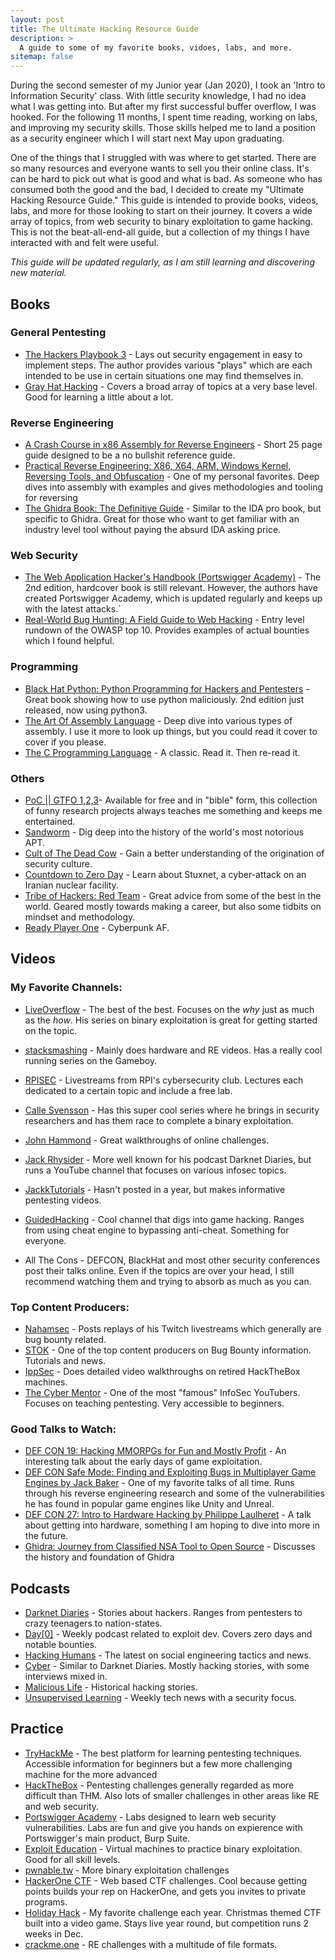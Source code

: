 ```yaml
---
layout: post
title: The Ultimate Hacking Resource Guide  
description: >
  A guide to some of my favorite books, vidoes, labs, and more.  
sitemap: false
---
```


During the second semester of my Junior year (Jan 2020), I took an 'Intro to Information 
Security' class. With little security knowledge, I had no idea what I was getting into.
But after my first successful buffer overflow, I was hooked. For the following 11 months,
I spent time reading, working on labs, and improving my security skills. Those skills helped me to land 
a position as a security engineer which I will start next May upon graduating. 

One of the things that I struggled with was where to get started. There are so many resources and 
everyone wants to sell you their online class. It's can be hard to pick out what is good and what is 
bad. As someone who has consumed both the good and the bad, I decided to create
my "Ultimate Hacking Resource Guide." This guide is intended to provide books, videos, labs, and more
for those looking to start on their journey. It covers a wide array of topics, from web security to 
binary exploitation to game hacking. This is not the beat-all-end-all guide, but a collection of my 
things I have interacted with and felt were useful.


*This guide will be updated regularly, as I am still learning and discovering new material.* 

## Books
### General Pentesting
- [The Hackers Playbook 3](https://www.amazon.com/Hacker-Playbook-Practical-Penetration-Testing-ebook/dp/B07CSPFYZ2) - Lays out security engagement in easy to implement 
steps. The author provides various "plays" which are each intended to be use in certain
situations one may find themselves in.
- [Gray Hat Hacking](https://www.amazon.com/Gray-Hat-Hacking-Ethical-Handbook-ebook/dp/B07D3J9J4H/ref=sr_1_1?crid=21U0YDUSIGX3S&dchild=1&keywords=gray+hat+hacking&qid=1608520720&s=digital-text&sprefix=Gray+Hat+hac%2Cdigital-text%2C168&sr=1-1) - Covers a broad array of topics at a very base level. Good for learning a little about a lot.


### Reverse Engineering
- [A Crash Course in x86 Assembly for Reverse Engineers](https://sensepost.com/blogstatic/2014/01/SensePost_crash_course_in_x86_assembly-.pdf) - Short 25 page guide 
designed to be a no bullshit reference guide.
- [Practical Reverse Engineering: X86, X64, ARM, Windows Kernel, Reversing Tools, and Obfuscation](https://www.amazon.com/Practical-Reverse-Engineering-Reversing-Obfuscation/dp/1118787315) - 
One of my personal favorites. Deep dives into assembly with examples and gives methodologies and tooling for
reversing
- [The Ghidra Book: The Definitive Guide](https://www.amazon.com/Practical-Reverse-Engineering-Reversing-Obfuscation/dp/1118787315) - Similar to the IDA pro book, but specific to Ghidra. Great for those
who want to get familiar with an industry level tool without paying the absurd IDA asking price.

### Web Security
- [The Web Application Hacker's Handbook (Portswigger Academy)](https://portswigger.net/web-security/web-application-hackers-handbook) - The 2nd edition, hardcover book is still relevant. However, the authors 
have created Portswigger Academy, which is updated regularly and keeps up with the latest attacks.`
- [Real-World Bug Hunting: A Field Guide to Web Hacking](https://www.amazon.com/Real-World-Bug-Hunting-Field-Hacking/dp/1593278616) - Entry level rundown of the OWASP top 10. Provides examples of actual bounties
which I found helpful.

### Programming
- [Black Hat Python: Python Programming for Hackers and Pentesters](https://nostarch.com/black-hat-python2E) - Great book showing how to use python maliciously. 2nd edition just released,
 now using python3.
- [The Art Of Assembly Language](https://www.amazon.com/Art-Assembly-Language-2nd/dp/1593272073) - Deep dive into various types of assembly. I use it more to look up things, but you could read it cover to cover if you please.
- [The C Programming Language](https://www.amazon.com/Programming-Language-2nd-Brian-Kernighan/dp/0131103628/ref=sr_1_3?crid=LR0V3OUOF3JJ&dchild=1&keywords=the+c+programming+language&qid=1608520983&s=books&sprefix=The+c+prog%2Cstripbooks%2C172&sr=1-3) - A classic. Read it. Then re-read it.

### Others
- [PoC || GTFO 1,2,3](https://www.amazon.com/PoC-GTFO-3-Manul-Laphroaig/dp/1718500645/ref=sr_1_1?dchild=1&keywords=poc+or+gtfo&qid=1608521036&s=books&sr=1-1)- Available for free and in "bible" form, this collection of funny research projects always
teaches me something and keeps me entertained.
- [Sandworm](https://www.amazon.com/Sandworm-Cyberwar-Kremlins-Dangerous-Hackers/dp/0525564632/ref=sr_1_1?dchild=1&keywords=sandworm&qid=1608521108&s=books&sr=1-1) - Dig deep into the history of the world's most notorious APT.
- [Cult of The Dead Cow](https://www.amazon.com/Cult-Dead-Cow-Original-Supergroup/dp/154176238X/ref=sr_1_1?crid=10ASMSKOHJKG&dchild=1&keywords=cult+of+the+dead+cow&qid=1608521124&s=books&sprefix=cult+of+the+dead%2Cstripbooks%2C157&sr=1-1) - Gain a better understanding of the origination of security culture.
- [Countdown to Zero Day](https://www.amazon.com/Countdown-Zero-Day-Stuxnet-Digital/dp/0770436196/ref=sr_1_1?crid=37ATWH4RBCISC&dchild=1&keywords=countdown+to+zero+day&qid=1608521147&s=books&sprefix=countdown+to+%2Cstripbooks%2C178&sr=1-1) - Learn about Stuxnet, a cyber-attack on an Iranian nuclear facility.
- [Tribe of Hackers: Red Team](https://www.amazon.com/Tribe-Hackers-Red-Team-Cybersecurity/dp/1119643325/ref=sr_1_1?dchild=1&keywords=tribe+of+hackers+red&qid=1608521175&s=books&sr=1-1) - Great advice from some of the best in the world. Geared mostly
towards making a career, but also some tidbits on mindset and methodology.
- [Ready Player One](https://www.amazon.com/Ready-Player-One-Ernest-Cline/dp/0307887448/ref=sr_1_1?dchild=1&keywords=ready+player+one&qid=1608521192&s=books&sr=1-1) - Cyberpunk AF.

## Videos
### My Favorite Channels:
- [LiveOverflow](https://www.youtube.com/channel/UClcE-kVhqyiHCcjYwcpfj9w) - The best of the best. Focuses on the *why* just as much as the *how*. His series on binary
exploitation is great for getting started on the topic.
- [stacksmashing](https://www.youtube.com/channel/UC3S8vxwRfqLBdIhgRlDRVzw) - Mainly does hardware and RE videos. Has a really cool running series on the Gameboy.
- [RPISEC](https://www.youtube.com/channel/UCY_laWYwPgB9eyxMdPjedcQ) - Livestreams from RPI's cybersecurity club. Lectures each dedicated to a certain topic and include a free lab.
- [Calle Svensson](https://www.youtube.com/user/ZetaTwo) - Has this super cool series where he brings in security researchers and has them race to complete a binary exploitation.
- [John Hammond](https://www.youtube.com/user/RootOfTheNull) - Great walkthroughs of online challenges.
- [Jack Rhysider](https://www.youtube.com/user/tunnelsup) - More well known for his podcast Darknet Diaries, but runs a YouTube channel that focuses on various infosec topics.
- [JackkTutorials](https://www.youtube.com/user/JackkTutorials) - Hasn't posted in a year, but makes informative pentesting videos.
- [GuidedHacking](https://www.youtube.com/user/L4DL4D2EUROPE) - Cool channel that digs into game hacking. Ranges from using cheat engine to bypassing anti-cheat. Something for everyone.

- All The Cons - DEFCON, BlackHat and most other security conferences post their talks online. Even if the topics are over your 
head, I still recommend watching them and trying to absorb as much as you can.

### Top Content Producers:
- [Nahamsec](https://www.youtube.com/channel/UCCZDt7MuC3Hzs6IH4xODLBw) - Posts replays of his Twitch livestreams which generally are bug bounty related.
- [STOK](https://www.youtube.com/channel/UCQN2DsjnYH60SFBIA6IkNwg) - One of the top content producers on Bug Bounty information. Tutorials and news.
- [IppSec](https://www.youtube.com/channel/UCa6eh7gCkpPo5XXUDfygQQA) - Does detailed video walkthroughs on retired HackTheBox machines.
- [The Cyber Mentor](https://www.youtube.com/channel/UC0ArlFuFYMpEewyRBzdLHiw) - One of the most "famous" InfoSec YouTubers. Focuses on teaching pentesting. Very accessible to beginners.

### Good Talks to Watch: 
- [DEF CON 19: Hacking MMORPGs for Fun and Mostly Profit](https://www.youtube.com/watch?v=hABj_mrP-no&ab_channel=Christiaan008) - An interesting talk about the early days of game exploitation.
- [DEF CON Safe Mode: Finding and Exploiting Bugs in Multiplayer Game Engines by Jack Baker](https://www.youtube.com/watch?v=4weoWSzuCxs&ab_channel=DEFCONConference) - One of my favorite talks of all time. Runs through his reverse engineering research
and some of the vulnerabilities he has found in popular game engines like Unity and Unreal.
- [DEF CON 27: Intro to Hardware Hacking by Philippe Laulheret](https://www.youtube.com/watch?v=HuCbr2588-w&t=1793s&ab_channel=DEFCONConference) - A talk about getting into hardware, something I am hoping to dive into more in the future.
- [Ghidra: Journey from Classified NSA Tool to Open Source](https://www.youtube.com/watch?v=kx2xp7IQNSc&t=589s&ab_channel=BlackHat) - Discusses the history and foundation of Ghidra

## Podcasts
- [Darknet Diaries](https://darknetdiaries.com/) - Stories about hackers. Ranges from pentesters to crazy teenagers to nation-states.
- [Day[0]](https://open.spotify.com/show/4NKCxk8aPEuEFuHsEQ9Tdt) - Weekly podcast related to exploit dev. Covers zero days and notable bounties.
- [Hacking Humans](https://thecyberwire.com/podcasts/hacking-humans) - The latest on social engineering tactics and news.
- [Cyber](https://open.spotify.com/show/3smcGJaAF6F7sioqFDQjzn) - Similar to Darknet Diaries. Mostly hacking stories, with some interviews mixed in. 
- [Malicious Life](https://malicious.life/) - Historical hacking stories.
- [Unsupervised Learning](https://danielmiessler.com/podcast/) - Weekly tech news with a security focus.

## Practice
- [TryHackMe](https://tryhackme.com/) - The best platform for learning pentesting techniques. Accessible information for beginners but a few more challenging machine for the
more advanced
- [HackTheBox](https://www.hackthebox.eu/) - Pentesting challenges generally regarded as more difficult than THM. Also lots of smaller challenges in other areas like RE and web security.
- [Portswigger Academy](https://portswigger.net/web-security) - Labs designed to learn web security vulnerabilities. Labs are fun and give you hands on expierence with Portswigger's main product, Burp Suite.
- [Exploit Education](https://exploit.education/) - Virtual machines to practice binary exploitation. Good for all skill levels.
- [pwnable.tw](https://pwnable.tw/) - More binary exploitation challenges
- [HackerOne CTF](https://ctf.hacker101.com/) - Web based CTF challenges. Cool because getting points builds your rep on HackerOne, and gets you invites to private programs.
- [Holiday Hack](https://www.holidayhackchallenge.com/2020/) - My favorite challenge each year. Christmas themed CTF built into a video game. Stays live year round, but competition runs 2 weeks in Dec.
- [crackme.one](https://crackmes.one/lasts) - RE challenges with a multitude of file formats.



